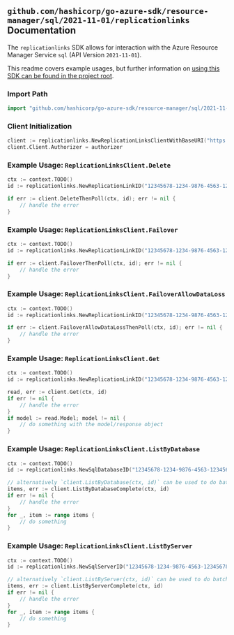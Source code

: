 
## `github.com/hashicorp/go-azure-sdk/resource-manager/sql/2021-11-01/replicationlinks` Documentation

The `replicationlinks` SDK allows for interaction with the Azure Resource Manager Service `sql` (API Version `2021-11-01`).

This readme covers example usages, but further information on [using this SDK can be found in the project root](https://github.com/hashicorp/go-azure-sdk/tree/main/docs).

### Import Path

```go
import "github.com/hashicorp/go-azure-sdk/resource-manager/sql/2021-11-01/replicationlinks"
```


### Client Initialization

```go
client := replicationlinks.NewReplicationLinksClientWithBaseURI("https://management.azure.com")
client.Client.Authorizer = authorizer
```


### Example Usage: `ReplicationLinksClient.Delete`

```go
ctx := context.TODO()
id := replicationlinks.NewReplicationLinkID("12345678-1234-9876-4563-123456789012", "example-resource-group", "serverValue", "databaseValue", "linkIdValue")

if err := client.DeleteThenPoll(ctx, id); err != nil {
	// handle the error
}
```


### Example Usage: `ReplicationLinksClient.Failover`

```go
ctx := context.TODO()
id := replicationlinks.NewReplicationLinkID("12345678-1234-9876-4563-123456789012", "example-resource-group", "serverValue", "databaseValue", "linkIdValue")

if err := client.FailoverThenPoll(ctx, id); err != nil {
	// handle the error
}
```


### Example Usage: `ReplicationLinksClient.FailoverAllowDataLoss`

```go
ctx := context.TODO()
id := replicationlinks.NewReplicationLinkID("12345678-1234-9876-4563-123456789012", "example-resource-group", "serverValue", "databaseValue", "linkIdValue")

if err := client.FailoverAllowDataLossThenPoll(ctx, id); err != nil {
	// handle the error
}
```


### Example Usage: `ReplicationLinksClient.Get`

```go
ctx := context.TODO()
id := replicationlinks.NewReplicationLinkID("12345678-1234-9876-4563-123456789012", "example-resource-group", "serverValue", "databaseValue", "linkIdValue")

read, err := client.Get(ctx, id)
if err != nil {
	// handle the error
}
if model := read.Model; model != nil {
	// do something with the model/response object
}
```


### Example Usage: `ReplicationLinksClient.ListByDatabase`

```go
ctx := context.TODO()
id := replicationlinks.NewSqlDatabaseID("12345678-1234-9876-4563-123456789012", "example-resource-group", "serverValue", "databaseValue")

// alternatively `client.ListByDatabase(ctx, id)` can be used to do batched pagination
items, err := client.ListByDatabaseComplete(ctx, id)
if err != nil {
	// handle the error
}
for _, item := range items {
	// do something
}
```


### Example Usage: `ReplicationLinksClient.ListByServer`

```go
ctx := context.TODO()
id := replicationlinks.NewSqlServerID("12345678-1234-9876-4563-123456789012", "example-resource-group", "serverValue")

// alternatively `client.ListByServer(ctx, id)` can be used to do batched pagination
items, err := client.ListByServerComplete(ctx, id)
if err != nil {
	// handle the error
}
for _, item := range items {
	// do something
}
```
